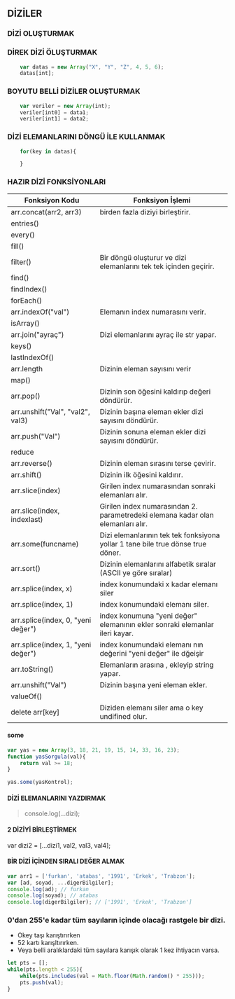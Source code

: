 ## DİZİLER
### DİZİ OLUŞTURMAK
### DİREK DİZİ ÖLUŞTURMAK
```javascript
    var datas = new Array("X", "Y", "Z", 4, 5, 6);
    datas[int];
```
### BOYUTU BELLİ DİZİLER OLUŞTURMAK
```javascript
    var veriler = new Array(int);
    veriler[int0] = data1;
    veriler[int1] = data2;
```

### DİZİ ELEMANLARINI DÖNGÜ İLE KULLANMAK
```javascript
    for(key in datas){

    }
```

### HAZIR DİZİ FONKSİYONLARI
| Fonksiyon Kodu | Fonksiyon İşlemi |
| -------------- | ---------------- |
| arr.concat(arr2, arr3) | birden fazla diziyi birleştirir. |
| entries() |  |
| every() |  |
| fill() |  |
| filter() | Bir döngü oluşturur ve dizi elemanlarını tek tek içinden geçirir. |
| find() |  |
| findIndex() |  |
| forEach() |  |
| arr.indexOf("val") | Elemanın index numarasını verir. |
| isArray() |  |
| arr.join("ayraç") | Dizi elemanlarını ayraç ile str yapar. |
| keys() |  |
| lastIndexOf() |  |
| arr.length | Dizinin eleman sayısını verir |
| map() |  |
| arr.pop() | Dizinin son öğesini kaldırıp değeri döndürür. |
| arr.unshift("Val", "val2", val3) | Dizinin başına eleman ekler dizi sayısını döndürür. |
| arr.push("Val") | Dizinin sonuna eleman ekler dizi sayısını döndürür. |
| reduce |  |
| arr.reverse() | Dizinin eleman sırasını terse çevirir. |
| arr.shift() | Dizinin ilk öğesini kaldırır. |
| arr.slice(index) | Girilen index numarasından sonraki elemanları alır. |
| arr.slice(index, indexlast) | Girilen index numarasından 2. parametredeki elemana kadar olan elemanları alır. |
| arr.some(funcname) | Dizi elemanlarının tek tek fonksiyona yollar 1 tane bile true dönse true döner. |
| arr.sort() | Dizinin elemanlarını alfabetik sıralar (ASCII ye göre sıralar) |
| arr.splice(index, x) | index konumundaki x kadar elemanı siler |
| arr.splice(index, 1) | index konumundaki elemanı siler. |
| arr.splice(index, 0, "yeni değer") | index konumuna "yeni değer" elemanının ekler sonraki elemanlar ileri kayar. |
| arr.splice(index, 1, "yeni değer") | index konumundaki elemanı nın değerini "yeni değer" ile dğeişir |
| arr.toString() | Elemanların arasına , ekleyip string yapar. |
| arr.unshift("Val") |  Dizinin başına yeni eleman ekler. |
| valueOf() |  |
| delete arr[key] | Diziden elemanı siler ama o key undifined olur. |

#### some
```javascript
var yas = new Array(3, 18, 21, 19, 15, 14, 33, 16, 23);
function yasSorgula(val){
    return val >= 18;
}

yas.some(yasKontrol);
```


#### DİZİ ELEMANLARINI YAZDIRMAK
> console.log(...dizi);

#### 2 DİZİYİ BİRLEŞTİRMEK
var dizi2 = [...dizi1, val2, val3, val4];

#### BİR DİZİ İÇİNDEN SIRALI DEĞER ALMAK
```javascript
var arr1 = ['furkan', 'atabas', '1991', 'Erkek', 'Trabzon'];
var [ad, soyad, ...digerBilgiler];
console.log(ad); // furkan
console.log(soyad); // atabas
console.log(digerBilgiler); // ['1991', 'Erkek', 'Trabzon']
```

### 0'dan 255'e kadar tüm sayıların içinde olacağı rastgele bir dizi.
- Okey taşı karıştırırken
- 52 kartı karışltırırken.
- Veya belli aralıklardaki tüm sayılara karışık olarak 1 kez ihtiyacın varsa.
```js
let pts = [];
while(pts.length < 255){
    while(pts.includes(val = Math.floor(Math.random() * 255)));
    pts.push(val);
}
```

